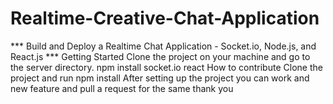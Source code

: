 # Realtime-Creative-Chat-Application
*** Build and Deploy a Realtime Chat Application - Socket.io, Node.js, and React.js ***
Getting Started
Clone the project on your machine and go to the server directory.
npm install
socket.io react
How to contribute
Clone the project and run npm install After setting up the project you can work and new feature and pull a request for the same thank you

